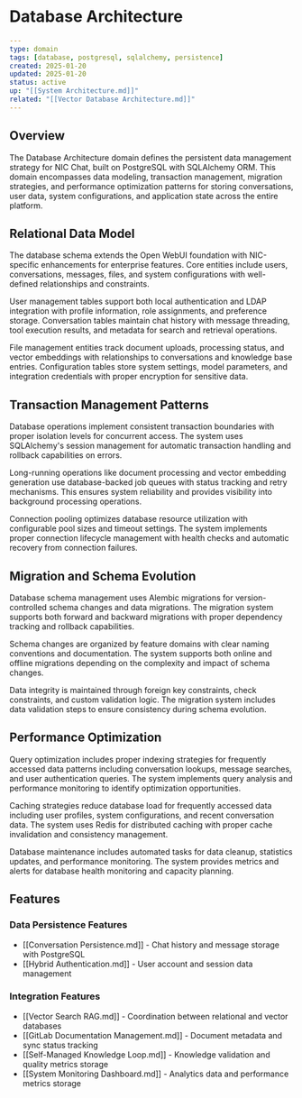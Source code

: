# Database Architecture

```yaml
---
type: domain
tags: [database, postgresql, sqlalchemy, persistence]
created: 2025-01-20
updated: 2025-01-20
status: active
up: "[[System Architecture.md]]"
related: "[[Vector Database Architecture.md]]"
---
```

## Overview

The Database Architecture domain defines the persistent data management strategy for NIC Chat, built on PostgreSQL with SQLAlchemy ORM. This domain encompasses data modeling, transaction management, migration strategies, and performance optimization patterns for storing conversations, user data, system configurations, and application state across the entire platform.

## Relational Data Model

The database schema extends the Open WebUI foundation with NIC-specific enhancements for enterprise features. Core entities include users, conversations, messages, files, and system configurations with well-defined relationships and constraints.

User management tables support both local authentication and LDAP integration with profile information, role assignments, and preference storage. Conversation tables maintain chat history with message threading, tool execution results, and metadata for search and retrieval operations.

File management entities track document uploads, processing status, and vector embeddings with relationships to conversations and knowledge base entries. Configuration tables store system settings, model parameters, and integration credentials with proper encryption for sensitive data.

## Transaction Management Patterns

Database operations implement consistent transaction boundaries with proper isolation levels for concurrent access. The system uses SQLAlchemy's session management for automatic transaction handling and rollback capabilities on errors.

Long-running operations like document processing and vector embedding generation use database-backed job queues with status tracking and retry mechanisms. This ensures system reliability and provides visibility into background processing operations.

Connection pooling optimizes database resource utilization with configurable pool sizes and timeout settings. The system implements proper connection lifecycle management with health checks and automatic recovery from connection failures.

## Migration and Schema Evolution

Database schema management uses Alembic migrations for version-controlled schema changes and data migrations. The migration system supports both forward and backward migrations with proper dependency tracking and rollback capabilities.

Schema changes are organized by feature domains with clear naming conventions and documentation. The system supports both online and offline migrations depending on the complexity and impact of schema changes.

Data integrity is maintained through foreign key constraints, check constraints, and custom validation logic. The migration system includes data validation steps to ensure consistency during schema evolution.

## Performance Optimization

Query optimization includes proper indexing strategies for frequently accessed data patterns including conversation lookups, message searches, and user authentication queries. The system implements query analysis and performance monitoring to identify optimization opportunities.

Caching strategies reduce database load for frequently accessed data including user profiles, system configurations, and recent conversation data. The system uses Redis for distributed caching with proper cache invalidation and consistency management.

Database maintenance includes automated tasks for data cleanup, statistics updates, and performance monitoring. The system provides metrics and alerts for database health monitoring and capacity planning.

## Features

### Data Persistence Features

- [[Conversation Persistence.md]] - Chat history and message storage with PostgreSQL
- [[Hybrid Authentication.md]] - User account and session data management

### Integration Features

- [[Vector Search RAG.md]] - Coordination between relational and vector databases
- [[GitLab Documentation Management.md]] - Document metadata and sync status tracking
- [[Self-Managed Knowledge Loop.md]] - Knowledge validation and quality metrics storage
- [[System Monitoring Dashboard.md]] - Analytics data and performance metrics storage